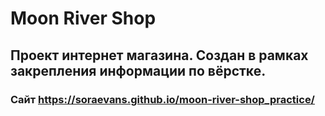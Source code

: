 # Moon River Shop

## Проект интернет магазина. Создан в рамках закрепления информации по вёрстке.

### Сайт https://soraevans.github.io/moon-river-shop_practice/
